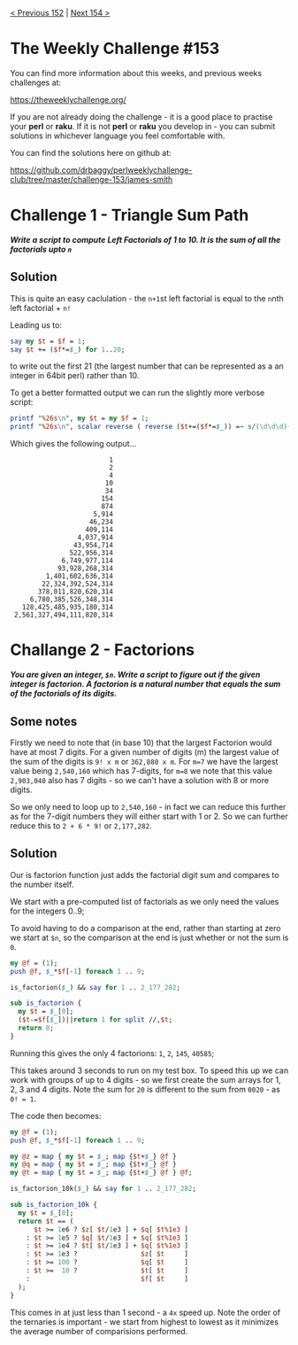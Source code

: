 [< Previous 152](https://github.com/drbaggy/perlweeklychallenge-club/tree/master/challenge-152/james-smith) |
[Next 154 >](https://github.com/drbaggy/perlweeklychallenge-club/tree/master/challenge-154/james-smith)
# The Weekly Challenge #153

You can find more information about this weeks, and previous weeks challenges at:

  https://theweeklychallenge.org/

If you are not already doing the challenge - it is a good place to practise your
**perl** or **raku**. If it is not **perl** or **raku** you develop in - you can
submit solutions in whichever language you feel comfortable with.

You can find the solutions here on github at:

https://github.com/drbaggy/perlweeklychallenge-club/tree/master/challenge-153/james-smith

# Challenge 1 - Triangle Sum Path

***Write a script to compute Left Factorials of 1 to 10. It is the sum of all the factorials upto `n`***

## Solution

This is quite an easy caclulation - the `n+1`st left factorial is equal to the `n`nth left factorial + `n!`

Leading us to:

```perl
say my $t = $f = 1;
say $t += ($f*=$_) for 1..20;
```

to write out the first 21 (the largest number that can be represented as a an integer in 64bit perl) rather than 10.

To get a better formatted output we can run the slightly more verbose script:

```perl
printf "%26s\n", my $t = my $f = 1;
printf "%26s\n", scalar reverse ( reverse ($t+=($f*=$_)) =~ s/(\d\d\d)(?=\d)(?!\d*\.)/$1,/gr ) for 1..20;
```

Which gives the following output...

```
                         1
                         2
                         4
                        10
                        34
                       154
                       874
                     5,914
                    46,234
                   409,114
                 4,037,914
                43,954,714
               522,956,314
             6,749,977,114
            93,928,268,314
         1,401,602,636,314
        22,324,392,524,314
       378,011,820,620,314
     6,780,385,526,348,314
   128,425,485,935,180,314
 2,561,327,494,111,820,314
```

# Challange 2 - Factorions

***You are given an integer, `$n`. Write a script to figure out if the given integer is factorion. A factorion is a natural number that equals the sum of the factorials of its digits.***

## Some notes

Firstly we need to note that (in base 10) that the largest Factorion would have at most 7 digits. For
a given number of digits (m) the largest value of the sum of the digits is `9! x m` or `362,880 x m`.
For `m=7` we have the largest value being `2,540,160` which has 7-digits, for `m=8` we note that this
value `2,903,040` also has 7 digits - so we can't have a solution with 8 or more digits.

So we only need to loop up to `2,540,160` - in fact we can reduce this further as for the 7-digit
numbers they will either start with 1 or 2. So we can further reduce this to `2 + 6 * 9!` or
`2,177,282`.

## Solution

Our is factorion function just adds the factorial digit sum and compares to the number itself.

We start with a pre-computed list of factorials as we only need the values for the integers 0..9;

To avoid having to do a comparison at the end, rather than starting at zero we start at `$n`,
so the comparison at the end is just whether or not the sum is `0`.

```perl
my @f = (1);
push @f, $_*$f[-1] foreach 1 .. 9;

is_factorion($_) && say for 1 .. 2_177_282;

sub is_factorion {
  my $t = $_[0];
  ($t-=$f[$_])||return 1 for split //,$t;
  return 0;
}
```

Running this gives the only 4 factorions: `1`, `2`, `145`, `40585`;

This takes around 3 seconds to run on my test box. To speed this up we can
work with groups of up to 4 digits - so we first create the sum arrays for
1, 2, 3 and 4 digits. Note the sum for `20` is different to the sum from
`0020` - as `0! = 1`.

The code then becomes:

```perl
my @f = (1);
push @f, $_*$f[-1] foreach 1 .. 9;

my @z = map { my $t = $_; map {$t+$_} @f } 
my @q = map { my $t = $_; map {$t+$_} @f } 
my @t = map { my $t = $_; map {$t+$_} @f } @f;

is_factorion_10k($_) && say for 1 .. 2_177_282;

sub is_factorion_10k {
  my $t = $_[0];
  return $t == (
      $t >= 1e6 ? $z[ $t/1e3 ] + $q[ $t%1e3 ]
    : $t >= 1e5 ? $q[ $t/1e3 ] + $q[ $t%1e3 ]
    : $t >= 1e4 ? $t[ $t/1e3 ] + $q[ $t%1e3 ]
    : $t >= 1e3 ?                $z[ $t     ]
    : $t >= 100 ?                $q[ $t     ]
    : $t >=  10 ?                $t[ $t     ]
    :                            $f[ $t     ]
  );
}
```

This comes in at just less than 1 second - a `4x` speed up. Note the order of the
ternaries is important - we start from highest to lowest as it minimizes the
average number of comparisions performed.
